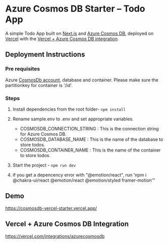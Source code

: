 # Azure Cosmos DB Starter – Todo App

A simple Todo App built on [Next.js](https://nextjs.org/) and [Azure Cosmos DB](aka.ms/trycosmosdbvercel), deployed on [Vercel](https://vercel.com/) with the [Vercel + Azure Cosmos DB integration](https://vercel.com/integrations/azurecosmosdb).

## Deployment Instructions

### Pre requisites

Azure [CosmosDb account](aka.ms/trycosmosdbvercel), database and container. Please make sure the partitionkey for container is '/id'.

### Steps

1. Install dependencies from the root folder- `npm install`

2. Rename sample.env to .env and set appropriate variables.

   - COSMOSDB_CONNECTION_STRING : This is the connection string for Azure Cosmos DB.
   - COSMOSDB_DATABASE_NAME : This is the name of the database to store todos.
   - COSMOSDB_CONTAINER_NAME : This is the name of the container to store todos.

3. Start the project - `npm run dev`

4. if you get a depencency error with "@emotion/react", run 'npm i @chakra-ui/react @emotion/react @emotion/styled framer-motion'"

## Demo

https://cosmosdb-vercel-starter.vercel.app/

## Vercel + Azure Cosmos DB Integration

https://vercel.com/integrations/azurecosmosdb
